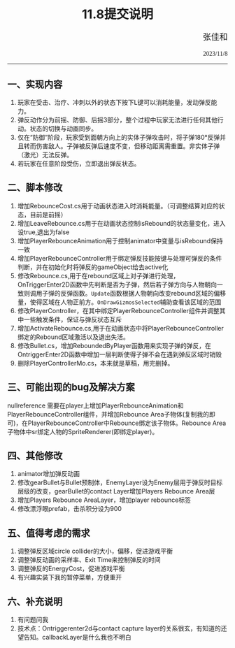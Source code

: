 # <center>11.8提交说明
<p align='right' style="font-size:19px;font-family:华文行楷"> 张佳和</p>
<p align='right'style='font-family:chiller'> 2023/11/8 </p>

 ___ ____   


## 一、实现内容
1. 玩家在受击、治疗、冲刺以外的状态下按下L键可以消耗能量，发动弹反能力。
2. 弹反动作分为前摇、防御、后摇3部分，整个过程中玩家无法进行任何其他行动。状态的切换与动画同步。
3. 仅在“防御”阶段，玩家受到面朝方向上的实体子弹攻击时，将子弹180°反弹并且转而伤害敌人。子弹被反弹后速度不变，但移动距离需重置。非实体子弹（激光）无法反弹。
4. 若玩家在任意阶段受伤，立即退出弹反状态。

## 二、脚本修改
1. 增加RebounceCost.cs用于动画状态进入时消耗能量。（可调整结算对应的状态，目前是前摇）
2. 增加LeaveRebounce.cs用于在动画状态控制isRebound的状态量变化，进入设true,退出为false
3. 增加PlayerRebounceAnimation用于控制animator中变量与isRebound保持一致
4. 增加PlayerRebounceController用于绑定弹反技能按键与处理可弹反的条件判断，并在初始化时将弹反的gameObject给去active化
5. 修改Rebounce.cs,用于在rebound区域上对子弹进行处理，OnTriggerEnter2D函数中先判断是否为子弹，然后若子弹方向与人物朝向一致则调用子弹的反弹函数。`Update`函数根据人物朝向改变rebound区域的偏移量，使得区域在人物正前方。`OnDrawGizmosSelected`辅助查看该区域的范围
6. 修改PlayerController，在其中绑定PlayerRebounceController组件并调整其中一些触发条件，保证与弹反状态互斥
7. 增加ActivateRebounce.cs,用于在动画状态中将PlayerRebounceController绑定的Rebound区域激活以及退出失活。
8. 修改Bullet.cs，增加ReboundedByPlayer函数用来实现子弹的弹反，在OntriggerEnter2D函数中增加一层判断使得子弹不会在遇到弹反区域时销毁
9. 删除PlayerControllerMo.cs，本来就是草稿，用完删掉。
## 三、可能出现的bug及解决方案
nullreference
需要在player上增加PlayerRebounceAnimation和PlayerRebounceController组件，并增加Rebounce Area子物体(复制我的即可)，在PlayerRebounceController中Rebounce绑定该子物体。Rebounce Area子物体中sr绑定人物的SpriteRenderer(即绑定player)。
## 四、其他修改
1. animator增加弹反动画
2. 修改gearBullet与Bullet预制体，EnemyLayer设为Enemy层用于弹反时目标层级的改变，gearBullet的contact Layer增加Players Rebounce Area层
3. 增加Players Rebounce AreaLayer，增加player rebounce标签
4. 修改漂浮眼prefab，击杀积分设为900
## 五、值得考虑的需求
1. 调整弹反区域circle collider的大小，偏移，促进游戏平衡
2. 调整弹反动画的采样率、Exit Time来控制弹反的时间
3. 调整弹反的EnergyCost，促进游戏平衡
4. 有兴趣实装下我的暂停菜单，方便重开
## 六、补充说明
1. 有问题问我
2. 技术点：Ontriggerenter2d与contact capture layer的关系很玄，有知道的还望告知。callbackLayer是什么我也不明白